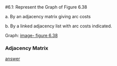 #6.1: Represent the Graph of Figure 6.38

  a. By an adjacency matrix giving arc costs

  b. By a linked adjacency list with arc costs indicated.

Graph: [image- figure 6.38](https://www.evernote.com/shard/s298/sh/986131ad-2e62-4d37-b15c-be7068e8a240/147591a9a2f65c3a6069e49321cce76dd)


### Adjacency Matrix

[answer](https://www.evernote.com/shard/s298/sh/2d0d8197-7b98-4138-af76-be2361b0d861/bed8ca661dd44403097e03469040e767)


